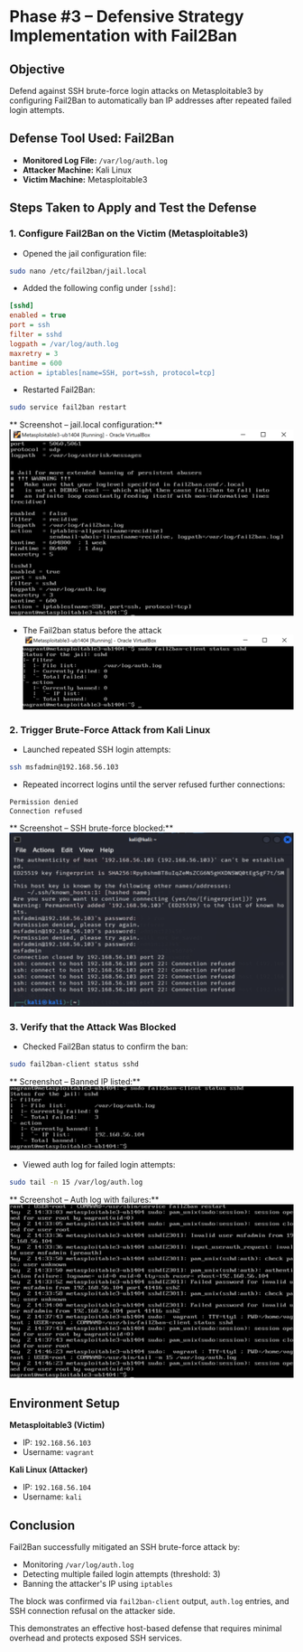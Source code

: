 # Phase #3 – Defensive Strategy Implementation with Fail2Ban

## Objective

Defend against SSH brute-force login attacks on Metasploitable3 by configuring Fail2Ban to automatically ban IP addresses after repeated failed login attempts.

## Defense Tool Used: Fail2Ban

- **Monitored Log File:** `/var/log/auth.log`
- **Attacker Machine:** Kali Linux
- **Victim Machine:** Metasploitable3

## Steps Taken to Apply and Test the Defense

### 1. Configure Fail2Ban on the Victim (Metasploitable3)

- Opened the jail configuration file:

```bash
sudo nano /etc/fail2ban/jail.local
```

- Added the following config under `[sshd]`:

```ini
[sshd]
enabled = true
port = ssh
filter = sshd
logpath = /var/log/auth.log
maxretry = 3
bantime = 600
action = iptables[name=SSH, port=ssh, protocol=tcp]
```

- Restarted Fail2Ban:

```bash
sudo service fail2ban restart
```

** Screenshot – jail.local configuration:**
![jail.local config](image.png)

- The Fail2ban status before the attack
  ![](image-1.png)

### 2. Trigger Brute-Force Attack from Kali Linux

- Launched repeated SSH login attempts:

```bash
ssh msfadmin@192.168.56.103
```

- Repeated incorrect logins until the server refused further connections:

```
Permission denied
Connection refused
```

** Screenshot – SSH brute-force blocked:**
![](image-2.png)

### 3. Verify that the Attack Was Blocked

- Checked Fail2Ban status to confirm the ban:

```bash
sudo fail2ban-client status sshd
```

** Screenshot – Banned IP listed:**
![](image-3.png)

- Viewed auth log for failed login attempts:

```bash
sudo tail -n 15 /var/log/auth.log
```

** Screenshot – Auth log with failures:**
![](image-4.png)

## Environment Setup

**Metasploitable3 (Victim)**

- IP: `192.168.56.103`
- Username: `vagrant`

**Kali Linux (Attacker)**

- IP: `192.168.56.104`
- Username: `kali`

## Conclusion

Fail2Ban successfully mitigated an SSH brute-force attack by:

- Monitoring `/var/log/auth.log`
- Detecting multiple failed login attempts (threshold: 3)
- Banning the attacker's IP using `iptables`

The block was confirmed via `fail2ban-client` output, `auth.log` entries, and SSH connection refusal on the attacker side.

This demonstrates an effective host-based defense that requires minimal overhead and protects exposed SSH services.
